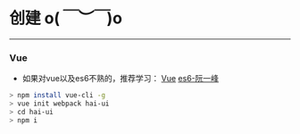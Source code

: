 # 创建 o(*￣︶￣*)o
----

### Vue
- 如果对vue以及es6不熟的，推荐学习： 
[Vue](https://cn.vuejs.org/v2/guide/)
[es6-阮一峰](http://es6.ruanyifeng.com/)

```bash
> npm install vue-cli -g
> vue init webpack hai-ui
> cd hai-ui
> npm i
```







